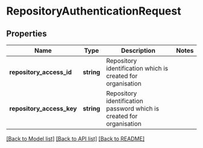 # RepositoryAuthenticationRequest

## Properties
Name | Type | Description | Notes
------------ | ------------- | ------------- | -------------
**repository_access_id** | **string** | Repository identification which is created for organisation | 
**repository_access_key** | **string** | Repository identification password which is created for organisation | 

[[Back to Model list]](../README.md#documentation-for-models) [[Back to API list]](../README.md#documentation-for-api-endpoints) [[Back to README]](../README.md)

